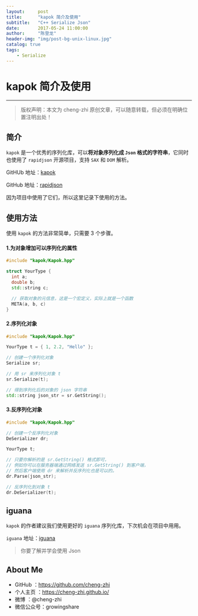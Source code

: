 ```yaml
---
layout:    	post
title:      "kapok 简介及使用"
subtitle:   "C++ Serialize Json"
date:       2017-05-24 11:00:00
author:     "陈登龙"
header-img: "img/post-bg-unix-linux.jpg"
catalog: true
tags:
    - Serialize
---
```


# kapok 简介及使用
***
> 版权声明：本文为 cheng-zhi 原创文章，可以随意转载，但必须在明确位置注明出处！ 

## 简介
`kapok` 是一个优秀的序列化库，可以**将对象序列化成 `Json` 格式的字符串**，它同时也使用了 `rapidjson` 开源项目，支持 `SAX` 和 `DOM` 解析。

GitHUb 地址：[kapok](https://github.com/qicosmos/Kapok)

GitHub 地址：[rapidjson](https://github.com/miloyip/rapidjson)

因为项目中使用了它们，所以这里记录下使用的方法。


## 使用方法
使用 `kapok` 的方法非常简单，只需要 3 个步骤。
#### 1.为对象增加可以序列化的属性
```cpp
#include "kapok/Kapok.hpp"

struct YourType {
  int a;
  double b;
  std::string c;

  // 获取对象的元信息，这是一个宏定义，实际上就是一个函数
  META(a, b, c)	
}
```

#### 2.序列化对象
```cpp
#include "kapok/Kapok.hpp"

YourType t = { 1, 2.2, "Hello" };

// 创建一个序列化对象
Serialize sr;

// 用 sr 来序列化对象 t
sr.Serialize(t);

// 得到序列化后的对象的 json 字符串
std::string json_str = sr.GetString();
```

#### 3.反序列化对象
```cpp
#include "kapok/Kapok.hpp"

// 创建一个反序列化对象
DeSerializer dr;

YourType t;

// 只要你解析的是 sr.GetString() 格式即可，
// 例如你可以在服务器端通过网络发送 sr.GetString() 到客户端，
// 然后客户端使用 dr 来解析并反序列化也是可以的。
dr.Parse(json_str);

// 反序列化到对象 t
dr.DeSerializer(t);
```


## iguana
`kapok` 的作者建议我们使用更好的 `iguana` 序列化库，下次机会在项目中用用。

`iguana` 地址：[iguana](https://github.com/qicosmos/iguana)


> 你要了解并学会使用 Json

## About Me
- GitHub   ：https://github.com/cheng-zhi
- 个人主页 ：https://cheng-zhi.github.io/
- 微博     ：@cheng-zhi
- 微信公众号：growingshare

